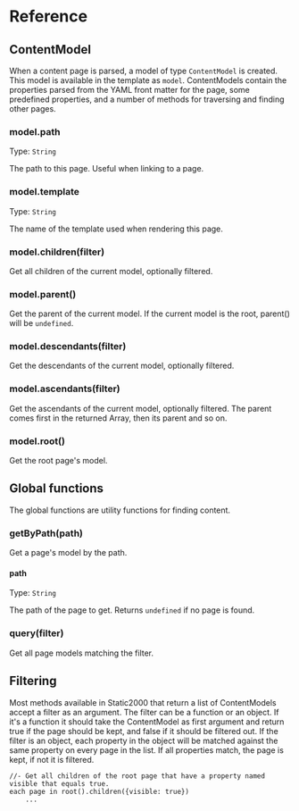 # Reference

## ContentModel

When a content page is parsed, a model of type `ContentModel` is created. This model is available in the template as `model`. ContentModels contain the properties parsed from the YAML front matter for the page, some predefined properties, and a number of methods for traversing and finding other pages.

### model.path

Type: `String`

The path to this page. Useful when linking to a page.

### model.template

Type: `String`

The name of the template used when rendering this page.

### model.children(filter)

Get all children of the current model, optionally filtered.

### model.parent()

Get the parent of the current model. If the current model is the root, parent() will be `undefined`.

### model.descendants(filter)

Get the descendants of the current model, optionally filtered.

### model.ascendants(filter)

Get the ascendants of the current model, optionally filtered. The parent comes first in the returned Array, then its parent and so on.

### model.root()

Get the root page's model.

## Global functions

The global functions are utility functions for finding content.

### getByPath(path)

Get a page's model by the path.

#### path

Type: `String`

The path of the page to get. Returns `undefined` if no page is found.

### query(filter)

Get all page models matching the filter.

## Filtering

Most methods available in Static2000 that return a list of ContentModels accept a filter as an argument. The filter can be a function or an object. If it's a function it should take the ContentModel as first argument and return true if the page should be kept, and false if it should be filtered out. If the filter is an object, each property in the object will be matched against the same property on every page in the list. If all properties match, the page is kept, if not it is filtered.

```jade
//- Get all children of the root page that have a property named visible that equals true.
each page in root().children({visible: true})
    ...
```
